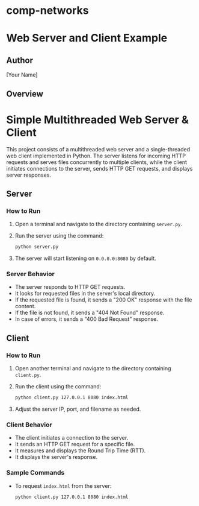 # comp-networks
# Web Server and Client Example

## Author

[Your Name]

## Overview

# Simple Multithreaded Web Server & Client

This project consists of a multithreaded web server and a single-threaded web client implemented in Python. The server listens for incoming HTTP requests and serves files concurrently to multiple clients, while the client initiates connections to the server, sends HTTP GET requests, and displays server responses.

## Server

### How to Run

1. Open a terminal and navigate to the directory containing `server.py`.
2. Run the server using the command:

    ```bash
    python server.py
    ```

3. The server will start listening on `0.0.0.0:8080` by default.

### Server Behavior

- The server responds to HTTP GET requests.
- It looks for requested files in the server's local directory.
- If the requested file is found, it sends a "200 OK" response with the file content.
- If the file is not found, it sends a "404 Not Found" response.
- In case of errors, it sends a "400 Bad Request" response.

## Client

### How to Run

1. Open another terminal and navigate to the directory containing `client.py`.
2. Run the client using the command:

    ```bash
    python client.py 127.0.0.1 8080 index.html
    ```

3. Adjust the server IP, port, and filename as needed.

### Client Behavior

- The client initiates a connection to the server.
- It sends an HTTP GET request for a specific file.
- It measures and displays the Round Trip Time (RTT).
- It displays the server's response.

### Sample Commands

- To request `index.html` from the server:

    ```bash
    python client.py 127.0.0.1 8080 index.html
    ```




